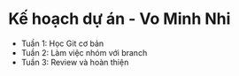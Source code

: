 # Kế hoạch dự án - Vo Minh Nhi
- Tuần 1: Học Git cơ bản
- Tuần 2: Làm việc nhóm với branch
- Tuần 3: Review và hoàn thiện